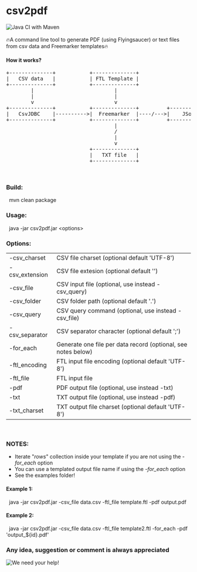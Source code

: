 # csv2pdf
![Java CI with Maven](https://github.com/redking00/csv2pdf/workflows/Java%20CI%20with%20Maven/badge.svg)
<br>
<br>
🔥A command line tool to generate PDF (using Flyingsaucer) or text files from csv data and Freemarker templates🔥
<br>

#### How it works?
<pre>
+--------------+           +--------------+                                                    
|   CSV data   |           | FTL Template |                                                   
+--------------+           +--------------+                                                   
        |                          |                                                          
        |                          |                                                           
        v                          v                                                           
+--------------+           +--------------+         +--------------+          +--------------+ 
|   CsvJDBC    |---------->|  Freemarker  |----/--->|    JSoup     |--------->| FlyingSaucer | 
+--------------+           +--------------+         +--------------+          +--------------+ 
                                   |                                                  |        
                                   /                                                  |
                                   |                                                  |        
                                   v                                                  v        
                           +--------------+                                   +--------------+ 
                           |   TXT file   |                                   |   PDF file   | 
                           +--------------+                                   +--------------+ 
</pre>
<br>

### Build: 
&nbsp;&nbsp;mvn clean package

### Usage: 
&nbsp;&nbsp;java -jar csv2pdf.jar &lt;options&gt;

### Options: 
<table>
 <tr><td>-csv_charset <arg></td><td>CSV file charset (optional default 'UTF-8')</td></tr>
 <tr><td>-csv_extension <arg></td><td>CSV file extesion (optional default '')</td></tr>
 <tr><td>-csv_file <arg></td><td>CSV input file (optional, use instead -csv_query)</td></tr>
 <tr><td>-csv_folder <arg></td><td>CSV folder path (optional default '.')</td></tr>
 <tr><td>-csv_query <arg></td><td>CSV query command (optional, use instead -csv_file)</td></tr>
 <tr><td>-csv_separator <arg></td><td>CSV separator character (optional default ';')</td></tr>
 <tr><td>-for_each</td><td>Generate one file per data record (optional, see notes below)</td></tr>
 <tr><td>-ftl_encoding <arg></td><td>FTL input file encoding (optional default 'UTF-8')</td></tr>
 <tr><td>-ftl_file <arg></td><td>FTL input file</td></tr>
 <tr><td>-pdf <arg></td><td>PDF output file (optional, use instead -txt)</td></tr>
 <tr><td>-txt <arg></td><td>TXT output file (optional, use instead -pdf)</td></tr>
 <tr><td>-txt_charset <arg></td><td>TXT output file charset (optional default 'UTF-8')</td></tr>
</table>
<br>

### NOTES:<br>
 - Iterate "*rows*" collection inside your template if you are not using the *-for_each* option
 - You can use a templated output file name if using the *-for_each* option
 - See the examples folder!
 
#### Example 1:<br>
&nbsp;&nbsp;java -jar csv2pdf.jar -csv_file data.csv -ftl_file template.ftl -pdf output.pdf
<br>

#### Example 2:<br>
&nbsp;&nbsp;java -jar csv2pdf.jar -csv_file data.csv -ftl_file template2.ftl -for_each -pdf 'output_${id}.pdf'
<br>


### Any idea, suggestion or comment is always appreciated
![We need your help!](https://www.mememaker.net/api/bucket?path=static/img/memes/full/2019/Mar/3/6/we-need-your-help-to-make-the-magic-happen-127.png)


